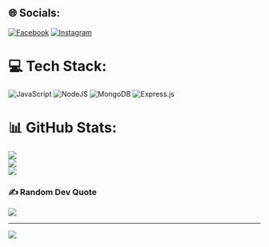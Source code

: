
## 🌐 Socials:
[![Facebook](https://img.shields.io/badge/Facebook-%231877F2.svg?logo=Facebook&logoColor=white)](https://facebook.com/minnthet.riza) [![Instagram](https://img.shields.io/badge/Instagram-%23E4405F.svg?logo=Instagram&logoColor=white)](https://instagram.com/minnthetkoko) 

# 💻 Tech Stack:
![JavaScript](https://img.shields.io/badge/javascript-%23323330.svg?style=for-the-badge&logo=javascript&logoColor=%23F7DF1E) ![NodeJS](https://img.shields.io/badge/node.js-6DA55F?style=for-the-badge&logo=node.js&logoColor=white) ![MongoDB](https://img.shields.io/badge/MongoDB-%234ea94b.svg?style=for-the-badge&logo=mongodb&logoColor=white) ![Express.js](https://img.shields.io/badge/express.js-%23404d59.svg?style=for-the-badge&logo=express&logoColor=%2361DAFB)
# 📊 GitHub Stats:
![](https://github-readme-stats.vercel.app/api?username=minnthetkoko3&theme=dark&hide_border=false&include_all_commits=false&count_private=false)<br/>
![](https://github-readme-streak-stats.herokuapp.com/?user=minnthetkoko3&theme=dark&hide_border=false)<br/>
![](https://github-readme-stats.vercel.app/api/top-langs/?username=minnthetkoko3&theme=dark&hide_border=false&include_all_commits=false&count_private=false&layout=compact)

### ✍️ Random Dev Quote
![](https://quotes-github-readme.vercel.app/api?type=horizontal&theme=radical)

---
[![](https://visitcount.itsvg.in/api?id=minnthetkoko3&icon=0&color=0)](https://visitcount.itsvg.in)

<!-- Proudly created with GPRM ( https://gprm.itsvg.in ) -->

